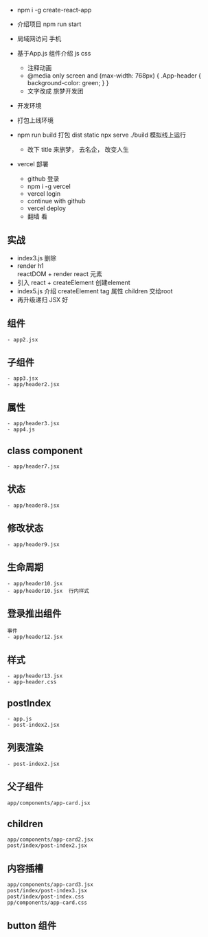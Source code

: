 - npm i -g create-react-app
- 介绍项目
    npm run start
- 局域网访问
    手机
- 基于App.js  组件介绍  js  css 
    - 注释动画 
    - @media only screen and (max-width: 768px) {
        .App-header {
            background-color: green;
        }
    }
    - 文字改成 旅梦开发团
- 开发环境
- 打包上线环境
- npm run build  打包
    dist  static 
    npx serve ./build  模拟线上运行
    - 改下 title  来旅梦， 去名企， 改变人生

- vercel 部署
    - github 登录
    - npm i -g vercel
    - vercel login
    - continue with github 
    - vercel deploy
    - 翻墙 看

## 实战

-  index3.js  删除
- render  h1  
    reactDOM + render  react 元素
- 引入 react  +  createElement  创建element
- index5.js   介绍  createElement   tag   属性  children 交给root
- 再升级递归  JSX 好

## 组件
    - app2.jsx

## 子组件
    - app3.jsx
    - app/header2.jsx

## 属性
    - app/header3.jsx
    - app4.js

## class component
    - app/header7.jsx

## 状态
    - app/header8.jsx

## 修改状态
    - app/header9.jsx

## 生命周期
    - app/header10.jsx
    - app/header10.jsx  行内样式

## 登录推出组件
    事件
    - app/header12.jsx

## 样式
    - app/header13.jsx
    - app-header.css

## postIndex
    - app.js
    - post-index2.jsx


## 列表渲染
    - post-index2.jsx

## 父子组件
    app/components/app-card.jsx

## children
    app/components/app-card2.jsx
    post/index/post-index2.jsx

## 内容插槽
    app/components/app-card3.jsx
    post/index/post-index3.jsx
    post/index/post-index.css
    pp/components/app-card.css

## button 组件
